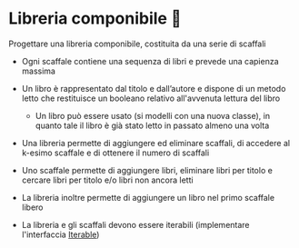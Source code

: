 # Libreria componibile 🛵

Progettare una libreria componibile, costituita da una serie di scaffali
- Ogni scaffale contiene una sequenza di libri e prevede una capienza
  massima
- Un libro è rappresentato dal titolo e dall’autore e dispone di un
  metodo letto che restituisce un booleano relativo all'avvenuta lettura
  del libro
    - Un libro può essere usato (si modelli con una nuova classe),
      in quanto tale il libro è già stato letto in passato almeno una volta


- Una libreria permette di aggiungere ed eliminare scaffali, di accedere
  al k-esimo scaffale e di ottenere il numero di scaffali
- Uno scaffale permette di aggiungere libri, eliminare libri per titolo e
  cercare libri per titolo e/o libri non ancora letti
- La libreria inoltre permette di aggiungere un libro nel primo scaffale
  libero


- La libreria e gli scaffali devono essere iterabili (implementare l'interfaccia [Iterable](https://docs.oracle.com/javase/8/docs/api/java/lang/Iterable.html))